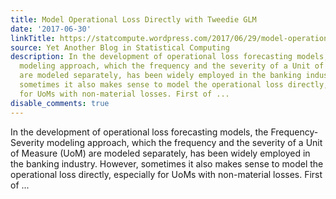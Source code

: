 ```yaml
---
title: Model Operational Loss Directly with Tweedie GLM
date: '2017-06-30'
linkTitle: https://statcompute.wordpress.com/2017/06/29/model-operational-loss-directly-with-tweedie-glm/
source: Yet Another Blog in Statistical Computing
description: In the development of operational loss forecasting models, the Frequency-Severity
  modeling approach, which the frequency and the severity of a Unit of Measure (UoM)
  are modeled separately, has been widely employed in the banking industry. However,
  sometimes it also makes sense to model the operational loss directly, especially
  for UoMs with non-material losses. First of ...
disable_comments: true
---
```

In the development of operational loss forecasting models, the Frequency-Severity modeling approach, which the frequency and the severity of a Unit of Measure (UoM) are modeled separately, has been widely employed in the banking industry. However, sometimes it also makes sense to model the operational loss directly, especially for UoMs with non-material losses. First of ...